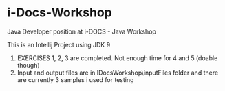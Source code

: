 # i-Docs-Workshop
Java Developer position at i-DOCS - Java Workshop

 This is an Intellij Project using JDK 9

1) EXERCISES 1, 2, 3 are completed. Not enough time for 4 and 5 (doable though)
2) Input and output files are in IDocsWorkshop\inputFiles folder and there are currently 3 samples i used for testing
